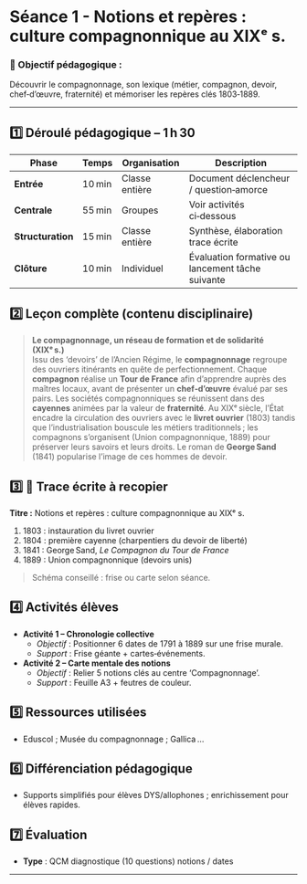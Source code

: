 # Séance 1 - Notions et repères : culture compagnonnique au XIXᵉ s.

### 🎯 Objectif pédagogique :

Découvrir le compagnonnage, son lexique (métier, compagnon, devoir, chef‑d’œuvre, fraternité) et mémoriser les repères clés 1803‑1889.

---

## **1️⃣ Déroulé pédagogique – 1 h 30**

| Phase             | Temps  | Organisation   | Description                                      |
| ----------------- | ------ | -------------- | ------------------------------------------------ |
| **Entrée**        | 10 min | Classe entière | Document déclencheur / question‑amorce           |
| **Centrale**      | 55 min | Groupes        | Voir activités ci‑dessous                        |
| **Structuration** | 15 min | Classe entière | Synthèse, élaboration trace écrite               |
| **Clôture**       | 10 min | Individuel     | Évaluation formative ou lancement tâche suivante |

## **2️⃣ Leçon complète (contenu disciplinaire)**

> **Le compagnonnage, un réseau de formation et de solidarité (XIXᵉ s.)**  
> Issu des ‘devoirs’ de l’Ancien Régime, le **compagnonnage** regroupe des ouvriers itinérants en quête de perfectionnement. Chaque **compagnon** réalise un **Tour de France** afin d’apprendre auprès des maîtres locaux, avant de présenter un **chef‑d’œuvre** évalué par ses pairs. Les sociétés compagnonniques se réunissent dans des **cayennes** animées par la valeur de **fraternité**. Au XIXᵉ siècle, l’État encadre la circulation des ouvriers avec le **livret ouvrier** (1803) tandis que l’industrialisation bouscule les métiers traditionnels ; les compagnons s’organisent (Union compagnonnique, 1889) pour préserver leurs savoirs et leurs droits. Le roman de **George Sand** (1841) popularise l’image de ces hommes de devoir.

## **3️⃣ 📝 Trace écrite à recopier**

**Titre :** Notions et repères : culture compagnonnique au XIXᵉ s.

1. 1803 : instauration du livret ouvrier
2. 1804 : première cayenne (charpentiers du devoir de liberté)
3. 1841 : George Sand, _Le Compagnon du Tour de France_
4. 1889 : Union compagnonnique (devoirs unis)

> Schéma conseillé : frise ou carte selon séance.

## **4️⃣ Activités élèves**

- **Activité 1 – Chronologie collective**
  - *Objectif* : Positionner 6 dates de 1791 à 1889 sur une frise murale.
  - *Support* : Frise géante + cartes‑événements.
- **Activité 2 – Carte mentale des notions**
  - *Objectif* : Relier 5 notions clés au centre ‘Compagnonnage’.
  - *Support* : Feuille A3 + feutres de couleur.

## **5️⃣ Ressources utilisées**

- Eduscol ; Musée du compagnonnage ; Gallica …

## **6️⃣ Différenciation pédagogique**

- Supports simplifiés pour élèves DYS/allophones ; enrichissement pour élèves rapides.

## **7️⃣ Évaluation**

- **Type** : QCM diagnostique (10 questions) notions / dates

---
